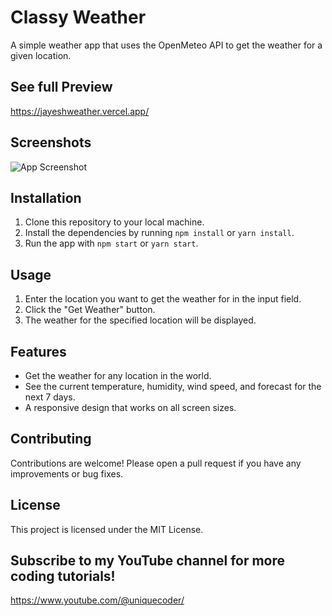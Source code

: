 # Classy Weather

A simple weather app that uses the OpenMeteo API to get the weather for a given location.

## See full Preview

https://jayeshweather.vercel.app/

## Screenshots

![App Screenshot](https://mega.nz/fm/kzACjD5Z)



## Installation

1. Clone this repository to your local machine.
2. Install the dependencies by running `npm install` or `yarn install`.
3. Run the app with `npm start` or `yarn start`.

## Usage

1. Enter the location you want to get the weather for in the input field.
2. Click the "Get Weather" button.
3. The weather for the specified location will be displayed.

## Features

- Get the weather for any location in the world.
- See the current temperature, humidity, wind speed, and forecast for the next 7 days.
- A responsive design that works on all screen sizes.

## Contributing

Contributions are welcome! Please open a pull request if you have any improvements or bug fixes.

## License

This project is licensed under the MIT License.

## Subscribe to my YouTube channel for more coding tutorials!

https://www.youtube.com/@uniquecoder/




